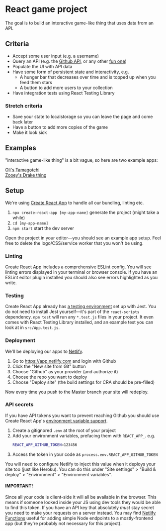 # React game project

The goal is to build an interactive game-like thing that uses data from an API.

## Criteria

- Accept some user input (e.g. a username)
- Query an API (e.g. the [Github API](https://developer.github.com/v3/), or any other [fun one](https://www.potterapi.com/))
- Populate the UI with API data
- Have some form of persistent state and interactivity, e.g.
  - A hunger bar that decreases over time and is topped up when you feed them stars
  - A button to add more users to your collection
- Have integration tests using React Testing Library

### Stretch criteria

- Save your state to localstorage so you can leave the page and come back later
- Have a button to add more copies of the game
- Make it look sick

## Examples

"interactive game-like thing" is a bit vague, so here are two example apps:

[Oli's Tamagotchi](https://tamagotchi.netlify.com)  
[Zooey's Drake thing](https://fuckin-yolo.netlify.com/)

## Setup

We're using [Create React App](https://create-react-app.dev/docs/getting-started) to handle all our bundling, linting etc.

1. `npx create-react-app [my-app-name]` generate the project (might take a while)
1. `cd [my-app-name]`
1. `npm start` start the dev server

Open the project in your editor—you should see an example app setup. Feel free to delete the logo/CSS/service worker that you won't be using.

### Linting

Create React App includes a comprehensive ESLint config. You will see linting errors displayed in your terminal or browser console. If you have an ESLint editor plugin installed you should also see errors highlighted as you write.

### Testing

Create React App already has [a testing environment](https://create-react-app.dev/docs/running-tests) set up with Jest. You do not need to install Jest yourself—it's part of the `react-scripts` dependency. `npm test` will run any `*.test.js` files in your project. It even comes with React Testing Library installed, and an example test you can look at in `src/App.test.js`.

### Deployment

We'll be deploying our apps to [Netlify](https://netlify.com).

1. Go to https://app.netlify.com and login with Github
1. Click the "New site from Git" button
1. Choose "Github" as your provider (and authorize it)
1. Choose the repo you want to deploy
1. Choose "Deploy site" (the build settings for CRA should be pre-filled)

Now every time you push to the Master branch your site will redeploy.

### API secrets

If you have API tokens you want to prevent reaching Github you should use Create React App's [environment variable support](https://create-react-app.dev/docs/adding-custom-environment-variables).

1. Create a gitignored `.env` at the root of your project
1. Add your environment variables, prefacing them with `REACT_APP_`. e.g.
   ```bash
   REACT_APP_GITHUB_TOKEN=123456
   ```
1. Access the token in your code as `process.env.REACT_APP_GITHUB_TOKEN`

You will need to configure Netlify to inject this value when it deploys your site too (just like Heroku). You can do this under "Site settings" > "Build & deploy" > "Environment" > "Environment variables".

#### IMPORTANT!

Since all your code is client-side it will all be available in the browser. This means if someone looked inside your JS using dev tools they would be able to find this token. If you have an API key that absolutely _must_ stay secret you need to make your requests on a server instead. You may find [Netlify Functions](https://www.netlify.com/docs/functions/) useful for adding simple Node endpoints to a mostly-frontend app (but they're probably not necessary for this project).
